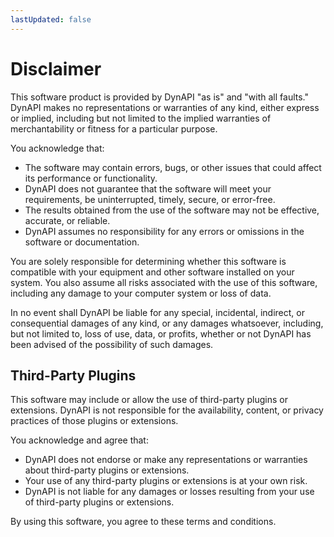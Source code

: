 ```yaml
---
lastUpdated: false
---
```


# Disclaimer

This software product is provided by DynAPI "as is" and "with all faults."
DynAPI makes no representations or warranties of any kind, either express or implied, including but not limited to the implied warranties of merchantability or fitness for a particular purpose.

You acknowledge that:
- The software may contain errors, bugs, or other issues that could affect its performance or functionality.
- DynAPI does not guarantee that the software will meet your requirements, be uninterrupted, timely, secure, or error-free.
- The results obtained from the use of the software may not be effective, accurate, or reliable.
- DynAPI assumes no responsibility for any errors or omissions in the software or documentation.

You are solely responsible for determining whether this software is compatible with your equipment and other software installed on your system.
You also assume all risks associated with the use of this software, including any damage to your computer system or loss of data.

In no event shall DynAPI be liable for any special, incidental, indirect, or consequential damages of any kind, or any damages whatsoever, including, but not limited to, loss of use, data, or profits, whether or not DynAPI has been advised of the possibility of such damages.

## Third-Party Plugins
This software may include or allow the use of third-party plugins or extensions.
DynAPI is not responsible for the availability, content, or privacy practices of those plugins or extensions.

You acknowledge and agree that:
- DynAPI does not endorse or make any representations or warranties about third-party plugins or extensions.
- Your use of any third-party plugins or extensions is at your own risk.
- DynAPI is not liable for any damages or losses resulting from your use of third-party plugins or extensions.

By using this software, you agree to these terms and conditions.
